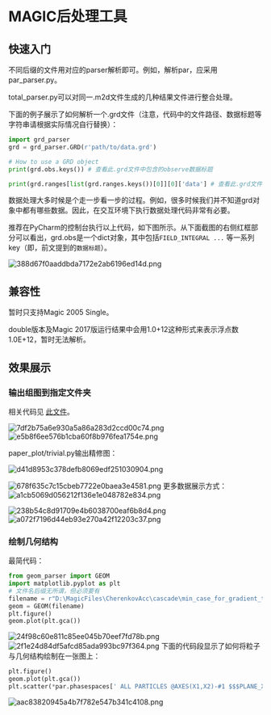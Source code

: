 # MAGIC后处理工具
## 快速入门
不同后缀的文件用对应的parser解析即可。例如，解析par，应采用par_parser.py。

total_parser.py可以对同一.m2d文件生成的几种结果文件进行整合处理。

下面的例子展示了如何解析一个.grd文件（注意，代码中的文件路径、数据标题等字符串请根据实际情况自行替换）：

```python
import grd_parser
grd = grd_parser.GRD(r'path/to/data.grd')

# How to use a GRD object
print(grd.obs.keys()) # 查看此.grd文件中包含的observe数据标题

print(grd.ranges[list(grd.ranges.keys())[0]][0]['data'] # 查看此.grd文件中包含的第0块range数据

```

数据处理大多时候是个走一步看一步的过程。例如，很多时候我们并不知道grd对象中都有哪些数据。因此，在交互环境下执行数据处理代码非常有必要。

推荐在PyCharm的控制台执行以上代码，如下图所示。从下面截图的右侧红框部分可以看出，grd.obs是一个dict对象，其中包括`FIELD_INTEGRAL ...` 等一系列key（即，前文提到的`数据标题`）。

![388d67f0aaddbda7172e2ab6196ed14d.png](.md_attachments/388d67f0aaddbda7172e2ab6196ed14d.png)

## 兼容性

暂时只支持Magic 2005 Single。

double版本及Magic 2017版运行结果中会用1.0+12这种形式来表示浮点数1.0E+12，暂时无法解析。


## 效果展示

### 输出组图到指定文件夹
相关代码见 [此文件](total_parser_2.py)。


![7df2b75a6e930a5a86a283d2ccd00c74.png](.md_attachments/7df2b75a6e930a5a86a283d2ccd00c74.png)
![e5b8f6ee576b1cba60f8b976fea1754e.png](.md_attachments/e5b8f6ee576b1cba60f8b976fea1754e.png)

paper_plot/trivial.py输出精修图：

![d41d8953c378defb8069edf251030904.png](.md_attachments/d41d8953c378defb8069edf251030904.png)

![678f635c7c15cbeb7722e0baea3e4581.png](.md_attachments/678f635c7c15cbeb7722e0baea3e4581.png)
更多数据展示方式：
![a1cb5069d056212f136e1e048782e834.png](.md_attachments/a1cb5069d056212f136e1e048782e834.png)

![238b54c8d91709e4b6038700eaf6b8d4.png](.md_attachments/238b54c8d91709e4b6038700eaf6b8d4.png)
![a072f7196d44eb93e270a42f12203c37.png](.md_attachments/a072f7196d44eb93e270a42f12203c37.png)


### 绘制几何结构
最简代码：

```python
from geom_parser import GEOM
import matplotlib.pyplot as plt
# 文件名后缀无所谓，但必须要有
filename = r"D:\MagicFiles\CherenkovAcc\cascade\min_case_for_gradient_test\test_diffraction-23.grd"
geom = GEOM(filename)
plt.figure()
geom.plot(plt.gca())
```
![24f98c60e811c85ee045b70eef7fd78b.png](.md_attachments/24f98c60e811c85ee045b70eef7fd78b.png)
![2f1e24d84df5afcd85ada993bc97f364.png](.md_attachments/2f1e24d84df5afcd85ada993bc97f364.png)
下面的代码段显示了如何将粒子与几何结构绘制在一张图上：
```python
plt.figure()
geom.plot(plt.gca())
plt.scatter(*par.phasespaces[' ALL PARTICLES @AXES(X1,X2)-#1 $$$PLANE_X1_AND_X2_AT_X0=  0.000'][-5]['data'].values.T,s = 0.0001,c ='r')
```
![aac83820945a4b7f782e547b341c4108.png](.md_attachments/aac83820945a4b7f782e547b341c4108.png)
